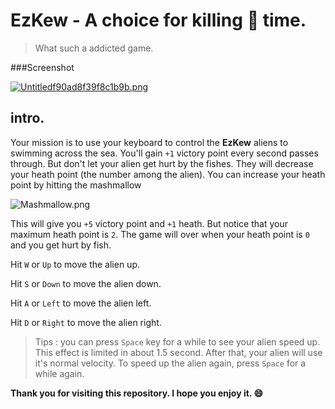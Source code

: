 # EzKew - A choice for killing :poop: time.

> What such a addicted game.

###Screenshot

[![Untitledf90ad8f39f8c1b9b.png](http://sv1.upsieutoc.com/2018/01/02/Untitledf90ad8f39f8c1b9b.png)](http://www.upsieutoc.com/image/4TNc6Y)



## intro.

Your mission is to use your keyboard to control the **EzKew** aliens to swimming across the sea. You'll gain `+1` victory point every second passes through. But don't let your alien get hurt by the fishes. They will decrease your heath point (the number among the alien). You can increase your heath point by hitting the mashmallow 

![Mashmallow.png](https://uphinhnhanh.com/images/2018/01/02/Mashmallow.png)

This will give you `+5` victory point and `+1` heath. But notice that your maximum heath point is `2`. The game will over when your heath point is `0` and you get hurt by fish.



Hit `W` or `Up` to move the alien up.

Hit `S` or `Down` to move the alien down.

Hit `A` or `Left` to move the alien left.

Hit `D` or `Right` to move the alien right.



> Tips : you can press `Space` key for a while to see your alien speed up. This effect is limited in about 1.5 second. After that, your alien will use it's normal velocity. To speed up the alien again, press `Space` for a while again. 



**Thank you for visiting this repository. I hope you enjoy it. :smile:** 